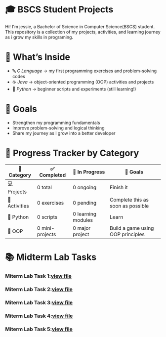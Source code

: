 # 🎓 BSCS Student Projects
Hi! I'm jessie, a Bachelor of Science in Computer Science(BSCS) student.
This repository is a collection of my projects, activities, and learning journey as i grow my skills in programing.

# 📌 What’s Inside
- 🔤 *C Language* → my first programming exercises and problem-solving codes  
- ☕ *Java* → object-oriented programming (OOP) activities and projects  
- 🐍 *Python* → beginner scripts and experiments (still learning!)  

# 🚀 Goals
- Strengthen my programming fundamentals  
- Improve problem-solving and logical thinking  
- Share my journey as I grow into a better developer  

# 🎯 Progress Tracker by Category

| 📂 Category       | ✅ Completed       | 🚧 In Progress     | 🎯 Goals                            |
|------------------|-------------------|--------------------|-------------------------------------|
| 💻 Projects       | 0 total           | 0 ongoing          | Finish it         |
| 🧠 Activities     | 0 exercises       | 0 pending          | Complete this as soon as possible    |
| 🐍 Python         | 0 scripts         | 0 learning modules | Learn        |
| 🧱 OOP            | 0 mini-projects   | 0 major project    | Build a game using OOP principles  |

# 📚 Midterm Lab Tasks 
### Miterm Lab Task 1:[view file](MtermLabTask1.pdf)
### Miterm Lab Task 2:[view file](MtermLabTask2.pdf)
### Miterm Lab Task 3:[view file](MtermLabTask3.docx)
### Miterm Lab Task 4:[view file](MtermLabTask4.pdf)
### Miterm Lab Task 5:[view file](MtermLabTask1.pdf)


